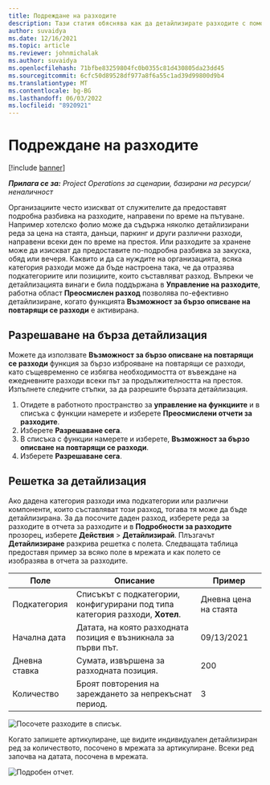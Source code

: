 ```yaml
---
title: Подреждане на разходите
description: Тази статия обяснява как да детайлизирате разходите с помощта на преосмисленото работно пространство Expense.
author: suvaidya
ms.date: 12/16/2021
ms.topic: article
ms.reviewer: johnmichalak
ms.author: suvaidya
ms.openlocfilehash: 71bfbe83259804fc0b0355c81d430805da23dd45
ms.sourcegitcommit: 6cfc50d89528df977a8f6a55c1ad39d99800d9b4
ms.translationtype: MT
ms.contentlocale: bg-BG
ms.lasthandoff: 06/03/2022
ms.locfileid: "8920921"
---
```

# <a name="expense-itemization"></a>Подреждане на разходите

[!include [banner](../includes/banner.md)]

_**Прилага се за:** Project Operations за сценарии, базирани на ресурси/неналичност_

Организациите често изискват от служителите да предоставят подробна разбивка на разходите, направени по време на пътуване. Например хотелско фолио може да съдържа няколко детайлизирани реда за цена на стаята, данъци, паркинг и други различни разходи, направени всеки ден по време на престоя. Или разходите за хранене може да изискват да предоставите по-подробна разбивка за закуска, обяд или вечеря. Каквито и да са нуждите на организацията, всяка категория разходи може да бъде настроена така, че да отразява подкатегориите или позициите, които съставляват разход. Въпреки че детайлизацията винаги е била поддържана в **Управление на разходите**, работна област **Преосмислен разход** позволява по-ефективно детайлизиране, когато функцията **Възможност за бързо описване на повтарящи се разходи** е активирана.  

## <a name="enable-quick-itemization"></a>Разрешаване на бърза детайлизация 

Можете да използвате **Възможност за бързо описване на повтарящи се разходи** функция за бързо изброяване на повтарящи се разходи, като същевременно се избягва необходимостта от въвеждане на ежедневните разходи всеки път за продължителността на престоя. Изпълнете следните стъпки, за да разрешите бързата детайлизация.

1. Отидете в работното пространство за **управление на функциите** и в списъка с функции намерете и изберете **Преосмислени отчети за разходите**. 
2. Изберете **Разрешаване сега**. 
3. В списъка с функции намерете и изберете, **Възможност за бързо описване на повтарящи се разходи**.
4. Изберете **Разрешаване сега**. 

## <a name="itemization-grid"></a>Решетка за детайлизация 

Ако дадена категория разходи има подкатегории или различни компоненти, които съставляват този разход, тогава тя може да бъде детайлизирана. За да посочите даден разход, изберете реда за разходите в отчета за разходите и в **Подробности за разходите** прозорец, изберете **Действия** > **Детайлизирай**. Плъзгачът **Детайлизиране** разкрива решетка с полета. Следващата таблица предоставя пример за всяко поле в мрежата и как полето се изобразява в отчета за разходите. 

|     Поле          |     Описание                                                                                  |     Пример              |
|--------------------|--------------------------------------------------------------------------------------------------|--------------------------|
|     Подкатегория    |     Списъкът с подкатегории, конфигурирани под типа категория разходи, **Хотел**.             |     Дневна цена на стаята      |
|     Начална дата     |     Датата, на която разходната позиция е възникнала за първи път.                                           |     09/13/2021           |
|     Дневна ставка     |     Сумата, извършена за разходната позиция.                                                    |     200                  |
|     Количество       |     Броят повторения на зареждането за непрекъснат период.                       |     3                    |

![Посочете разходите в списък.](media/Itemization%20screen%201.png)

Когато запишете артикулиране, ще видите индивидуален детайлизиран ред за количеството, посочено в мрежата за артикулиране. Всеки ред започва на датата, посочена в мрежата.

![Подробен отчет.](media/Itemization%20screen%202.png)

